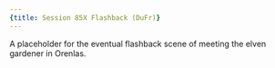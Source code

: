```yaml
---
{title: Session 85X Flashback (DuFr)}
---
```

A placeholder for the eventual flashback scene of meeting the elven gardener in Orenlas.